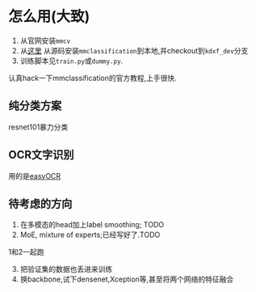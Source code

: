 # 怎么用(大致)
1. 从官网安装`mmcv`
2. 从[这里](https://github.com/LiUzHiAn/mmclassification) 从源码安装`mmclassification`到本地,并checkout到`kdxf_dev`分支
3. 训练脚本见`train.py`或`dummy.py`.

认真hack一下mmclassification的官方教程,上手很快.

## 纯分类方案 
resnet101暴力分类

## OCR文字识别
用的是[easyOCR](https://github.com/JaidedAI/EasyOCR)

## 待考虑的方向
1. 在多模态的head加上label smoothing; TODO
2. MoE, mixture of experts;已经写好了.TODO

1和2一起跑

3. 把验证集的数据也丢进来训练
4. 换backbone,试下densenet,Xception等,甚至将两个网络的特征融合
